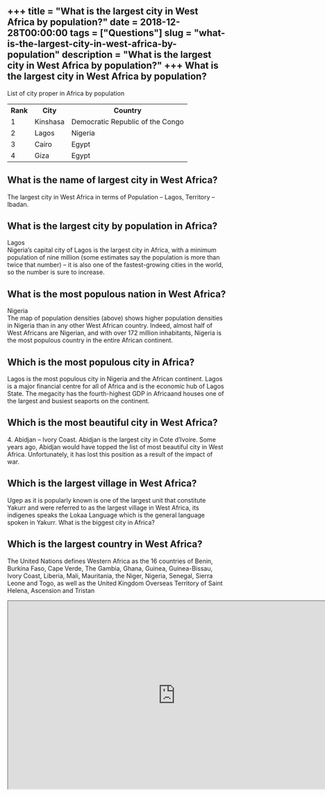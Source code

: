 +++
title = "What is the largest city in West Africa by population?"
date = 2018-12-28T00:00:00
tags = ["Questions"]
slug = "what-is-the-largest-city-in-west-africa-by-population"
description = "What is the largest city in West Africa by population?"
+++
What is the largest city in West Africa by population?
------------------------------------------------------

List of city proper in Africa by population

<table><tr><th>Rank</th><th>City</th><th>Country</th></tr><tr><td>1</td><td>Kinshasa</td><td>Democratic Republic of the Congo</td></tr><tr><td>2</td><td>Lagos</td><td>Nigeria</td></tr><tr><td>3</td><td>Cairo</td><td>Egypt</td></tr><tr><td>4</td><td>Giza</td><td>Egypt</td></tr></table>

What is the name of largest city in West Africa?
------------------------------------------------

The largest city in West Africa in terms of Population – Lagos, Territory – Ibadan.

What is the largest city by population in Africa?
-------------------------------------------------

Lagos  
Nigeria’s capital city of Lagos is the largest city in Africa, with a minimum population of nine million (some estimates say the population is more than twice that number) – it is also one of the fastest-growing cities in the world, so the number is sure to increase.

What is the most populous nation in West Africa?
------------------------------------------------

Nigeria  
The map of population densities (above) shows higher population densities in Nigeria than in any other West African country. Indeed, almost half of West Africans are Nigerian, and with over 172 million inhabitants, Nigeria is the most populous country in the entire African continent.

Which is the most populous city in Africa?
------------------------------------------

Lagos is the most populous city in Nigeria and the African continent. Lagos is a major financial centre for all of Africa and is the economic hub of Lagos State. The megacity has the fourth-highest GDP in Africaand houses one of the largest and busiest seaports on the continent.

Which is the most beautiful city in West Africa?
------------------------------------------------

4\. Abidjan – Ivory Coast. Abidjan is the largest city in Cote d’Ivoire. Some years ago, Abidjan would have topped the list of most beautiful city in West Africa. Unfortunately, it has lost this position as a result of the impact of war.

Which is the largest village in West Africa?
--------------------------------------------

Ugep as it is popularly known is one of the largest unit that constitute Yakurr and were referred to as the largest village in West Africa, its indigenes speaks the Lokaa Language which is the general language spoken in Yakurr. What is the biggest city in Africa?

Which is the largest country in West Africa?
--------------------------------------------

The United Nations defines Western Africa as the 16 countries of Benin, Burkina Faso, Cape Verde, The Gambia, Ghana, Guinea, Guinea-Bissau, Ivory Coast, Liberia, Mali, Mauritania, the Niger, Nigeria, Senegal, Sierra Leone and Togo, as well as the United Kingdom Overseas Territory of Saint Helena, Ascension and Tristan

<iframe allow="accelerometer; autoplay; clipboard-write; encrypted-media; gyroscope; picture-in-picture" allowfullscreen="" class="__youtube_prefs__  epyt-is-override  no-lazyload" data-no-lazy="1" data-origheight="433" data-origwidth="770" data-skipgform_ajax_framebjll="" height="433" id="_ytid_34215" loading="lazy" src="https://www.youtube.com/embed/mgjbO76_ROY?enablejsapi=1&autoplay=0&cc_load_policy=0&cc_lang_pref=&iv_load_policy=1&loop=0&modestbranding=0&rel=1&fs=1&playsinline=0&autohide=2&theme=dark&color=red&controls=1&" title="YouTube player" width="770"></iframe>